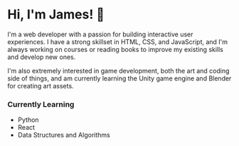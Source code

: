 # Hi, I'm James! 👋
I'm a web developer with a passion for building interactive user experiences. I have a strong skillset in HTML, CSS, and JavaScript, and I'm always working on courses or reading books to improve my existing skills and develop new ones.

I'm also extremely interested in game development, both the art and coding side of things, and am currently learning the Unity game engine and Blender for creating art assets.

### Currently Learning
- Python
- React
- Data Structures and Algorithms

<!---
Kalebur/Kalebur is a ✨ special ✨ repository because its `README.md` (this file) appears on your GitHub profile.
You can click the Preview link to take a look at your changes.
--->
